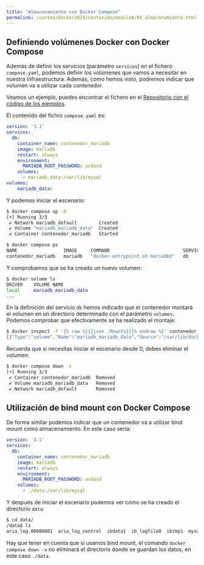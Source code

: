 ```yaml
---
title: "Almacenamiento con Docker Compose"
permalink: /cursos/docker2024/contenido/modulo6/04_almacenamiento.html
---
```


## Definiendo volúmenes Docker con Docker Compose

Además de definir los servicios (parámetro `services`) en el fichero `compose.yaml`, podemos definir los volúmenes que vamos a necesitar en nuestra infraestructura. Además, como hemos visto, podremos indicar que volumen va a utilizar cada contenedor.

Veamos un ejemplo, puedes encontrar el fichero en el [Repositorio con el código de los ejemplos](https://github.com/josedom24/ejemplos_curso_docker_ow).

El contenido del fichro `compose.yaml` es:

```yaml
version: '3.1'
services:
  db:
    container_name: contenedor_mariadb
    image: mariadb
    restart: always
    environment:
      MARIADB_ROOT_PASSWORD: asdasd
    volumes:
      - mariadb_data:/var/lib/mysql
volumes:
    mariadb_data:
```

Y podemos iniciar el escenario:

```bash
$ docker compose up -d
[+] Running 3/3
 ✔ Network mariadb_default        Created                                         0.1s 
 ✔ Volume "mariadb_mariadb_data"  Created                                         0.0s 
 ✔ Container contenedor_mariadb   Started                                         0.5s

$ docker compose ps
NAME                 IMAGE     COMMAND                           SERVICE   CREATED              STATUS              PORTS
contenedor_mariadb   mariadb   "docker-entrypoint.sh mariadbd"   db        About a minute ago   Up About a minute   3306/tcp
```

Y comprobamos que se ha creado un nuevo volumen:

```bash
$ docker volume ls
DRIVER    VOLUME NAME
local     mariadb_mariadb_data
...
```

En la definición del servicio `db` hemos indicado que el contenedor montará el volumen en un directorio determinado con el parámetro `volumes`. Podemos comprobar que efectivamente se ha realizado el montaje:

```bash
$ docker inspect -f '{% raw %}{{json .Mounts}}{% endraw %}' contenedor_mariadb
[{"Type":"volume","Name":"mariadb_mariadb_data","Source":"/var/lib/docker/volumes/mariadb_mariadb_data/_data","Destination":"/var/lib/mysql","Driver":"local","Mode":"z","RW":true,"Propagation":""}]
```

Recuerda que si necesitas iniciar el escenario desde 0, debes eliminar el volumen:

```bash
$ docker compose down -v
[+] Running 3/3
 ✔ Container contenedor_mariadb  Removed                                          0.8s 
 ✔ Volume mariadb_mariadb_data   Removed                                          0.1s 
 ✔ Network mariadb_default       Removed                                          0.1s
```

## Utilización de bind mount con Docker Compose

De forma similar podemos indicar que un contenedor va a utilizar bind mount como almacenamiento. En este caso sería:

```yaml
version: '3.1'
services:
  db:
    container_name: contenedor_mariadb
    image: mariadb
    restart: always
    environment:
      MARIADB_ROOT_PASSWORD: asdasd
    volumes:
      - ./data:/var/lib/mysql
```

Y después de iniciar el escenario podemos ver cómo se ha creado el directorio `data`:

```bash
$ cd data/
/data$ ls
aria_log.00000001  aria_log_control  ibdata1  ib_logfile0  ibtmp1  mysql
```

Hay que tener en cuenta que si usamos bind mount, el comando `docker compose down -v` no eliminará el directorio donde se guardan los datos, en este caso `./data`.
